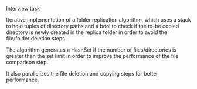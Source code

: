 
Interview task

Iterative implementation of a folder replication algorithm, which uses a stack to hold tuples of directory paths and a bool to check if the to-be copied directory is newly created in the replica folder in order to avoid the file/folder deletion steps. 

The algorithm generates a HashSet if the number of files/directories is greater than the set limit in order to improve the performance of the file comparison step. 

It also parallelizes the file deletion and copying steps for better performance.
